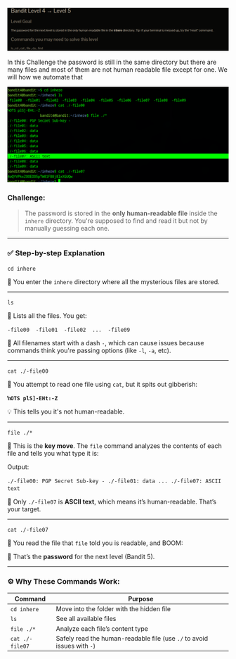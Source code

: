 ![](../../../assets/Pasted%20image%2020250726160053.png)

In this Challenge the password is still in the same directory but there are many files and most of them are not human readable file except for one. We will how we automate that 

![](../../../assets/Pasted%20image%2020250726213436.png)

### Challenge:

> The password is stored in the **only human-readable file** inside the `inhere` directory. You're supposed to find and read it  but not by manually guessing each one.

---

### ✅ Step-by-step Explanation


`cd inhere`

🔹 You enter the `inhere` directory where all the mysterious files are stored.

---

`ls`

🔹 Lists all the files. You get:


`-file00  -file01  -file02  ...  -file09`

🧠 All filenames start with a dash `-`, which can cause issues because commands think you're passing options (like `-l`, `-a`, etc).

---

`cat ./-file00`

🔹 You attempt to read one file using `cat`, but it spits out gibberish:

**`ŉOTS plS]-EHt:-Z`**

💡 This tells you it's not human-readable.

---


`file ./*`

🔹 This is the **key move**. The `file` command analyzes the contents of each file and tells you what type it is:

Output:

`./-file00: PGP Secret Sub-key - ./-file01: data ... ./-file07: ASCII text`

🧠 Only `./-file07` is **ASCII text**, which means it’s human-readable. That’s your target.

---

`cat ./-file07`

🔹 You read the file that `file` told you is readable, and BOOM:

🎯 That’s the **password** for the next level (Bandit 5).

---

### ⚙️ Why These Commands Work:

|Command|Purpose|
|---|---|
|`cd inhere`|Move into the folder with the hidden file|
|`ls`|See all available files|
|`file ./*`|Analyze each file’s content type|
|`cat ./-file07`|Safely read the human-readable file (use `./` to avoid issues with `-`)|